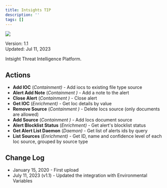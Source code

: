 ```yaml
---
title: Intsights TIP
description: ''
tags: []
---
```


![](/img/platform-services/automation-service/app-central/logos/intsights-tip.png)

Version: 1.1  
Updated: Jul 11, 2023

Intsight Threat Intelligence Platform.

## Actions

* **Add IOC** (*Containment) -* Add iocs to existing file type source
* **Alert Add Note** (*Containment ) -* Add a note to the alert
* **Close Alert** (*Containment ) -* Close alert
* **Get IOC** (*Enrichment) -* Get Ioc details by value
* **Remove Source** (*Containment ) -* Delete Iocs source (only documents are allowed)
* **Add Source** (*Containment ) -* Add Iocs document source
* **Alert Blocklist Status** (*Enrichment) -* Get alert's blocklist status
* **Get Alert List Daemon** (*Daemon) -* Get list of alerts ids by query
* **List Sources** (*Enrichment) -* Get ID, name and confidence level of each Ioc source, grouped by source type

## Change Log

* January 15, 2020 - First upload
* July 11, 2023 (v1.1) - Updated the integration with Environmental Variables
